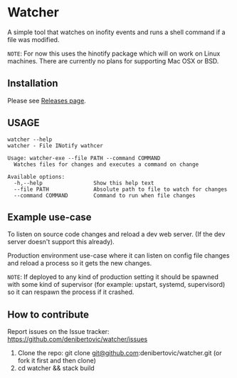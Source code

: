 # Watcher

A simple tool that watches on inofity events and runs a shell command if a file
was modified.

`NOTE`: For now this uses the hinotify package which will on work on Linux machines.
There are currently no plans for supporting Mac OSX or BSD.

## Installation

Please see [Releases page](https://github.com/denibertovic/watcher/releases).

## USAGE

    watcher --help
    watcher - File INotify wathcer

    Usage: watcher-exe --file PATH --command COMMAND
      Watches files for changes and executes a command on change

    Available options:
      -h,--help                Show this help text
      --file PATH              Absolute path to file to watch for changes
      --command COMMAND        Command to run when file changes


## Example use-case

To listen on source code changes and reload a dev web server. (If the
dev server doesn't support this already).

Production environment use-case where it can listen on
config file changes and reload a process so it gets the new changes.

`NOTE`: If deployed to any kind of production setting it should be spawned with
some kind of supervisor (for example: upstart, systemd, supervisord) so it can respawn
the process if it crashed.

## How to contribute

Report issues on the Issue tracker: https://github.com/denibertovic/watcher/issues

1. Clone the repo: git clone git@github.com:denibertovic/watcher.git  (or fork it first and then clone)
2. cd watcher && stack build

